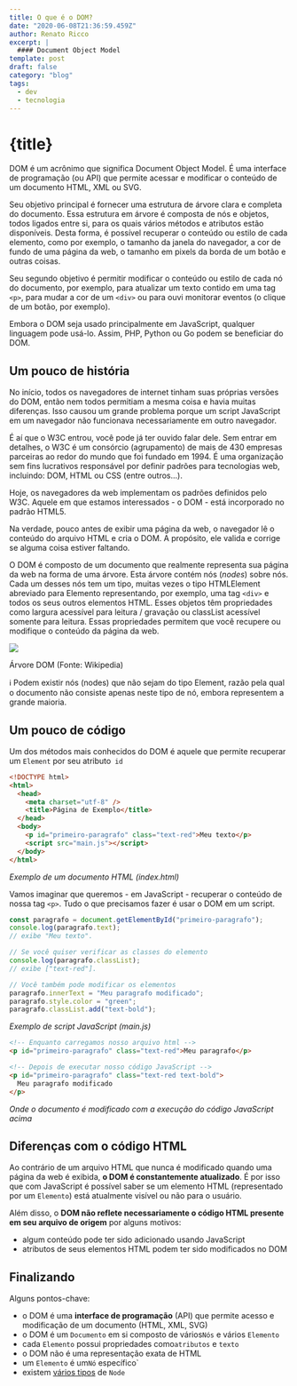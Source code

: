 ```yaml
---
title: O que é o DOM?
date: "2020-06-08T21:36:59.459Z"
author: Renato Ricco
excerpt: |
  #### Document Object Model
template: post
draft: false
category: "blog"
tags:
  - dev
  - tecnologia
---
```


# {title}

DOM é um acrônimo que significa Document Object Model. É uma interface de programação (ou API) que permite acessar e modificar o conteúdo de um documento HTML, XML ou SVG.

Seu objetivo principal é fornecer uma estrutura de árvore clara e completa do documento. Essa estrutura em árvore é composta de nós e objetos, todos ligados entre si, para os quais vários métodos e atributos estão disponíveis. Desta forma, é possível recuperar o conteúdo ou estilo de cada elemento, como por exemplo, o tamanho da janela do navegador, a cor de fundo de uma página da web, o tamanho em pixels da borda de um botão e outras coisas.

Seu segundo objetivo é permitir modificar o conteúdo ou estilo de cada nó do documento, por exemplo, para atualizar um texto contido em uma tag `<p>`, para mudar a cor de um `<div>` ou para ouvi monitorar eventos (o clique de um botão, por exemplo).

Embora o DOM seja usado principalmente em JavaScript, qualquer linguagem pode usá-lo. Assim, PHP, Python ou Go podem se beneficiar do DOM.

## Um pouco de história

No início, todos os navegadores de internet tinham suas próprias versões do DOM, então nem todos permitiam a mesma coisa e havia muitas diferenças. Isso causou um grande problema porque um script JavaScript em um navegador não funcionava necessariamente em outro navegador.

É aí que o W3C entrou, você pode já ter ouvido falar dele. Sem entrar em detalhes, o W3C é um consórcio (agrupamento) de mais de 430 empresas parceiras ao redor do mundo que foi fundado em 1994. É uma organização sem fins lucrativos responsável por definir padrões para tecnologias web, incluindo: DOM, HTML ou CSS (entre outros...).

Hoje, os navegadores da web implementam os padrões definidos pelo W3C. Aquele em que estamos interessados - o DOM - está incorporado no padrão HTML5.

Na verdade, pouco antes de exibir uma página da web, o navegador lê o conteúdo do arquivo HTML e cria o DOM. A propósito, ele valida e corrige se alguma coisa estiver faltando.

O DOM é composto de um documento que realmente representa sua página da web na forma de uma árvore. Esta árvore contém nós (_nodes_) sobre nós. Cada um desses nós tem um tipo, muitas vezes o tipo HTMLElement abreviado para Elemento representando, por exemplo, uma tag `<div>` e todos os seus outros elementos HTML. Esses objetos têm propriedades como largura acessível para leitura / gravação ou classList acessível somente para leitura. Essas propriedades permitem que você recupere ou modifique o conteúdo da página da web.

![](https://cdn.hashnode.com/res/hashnode/image/upload/v1599512431733/UzBiOCd06.png?auto=format&q=60)

Árvore DOM (Fonte: Wikipedia)

ℹ️ Podem existir nós (nodes) que não sejam do tipo Element, razão pela qual o documento não consiste apenas neste tipo de nó, embora representem a grande maioria.

## Um pouco de código

Um dos métodos mais conhecidos do DOM é aquele que permite recuperar um `Element` por seu atributo` id`

```html
<!DOCTYPE html>
<html>
  <head>
    <meta charset="utf-8" />
    <title>Página de Exemplo</title>
  </head>
  <body>
    <p id="primeiro-paragrafo" class="text-red">Meu texto</p>
    <script src="main.js"></script>
  </body>
</html>
```

_Exemplo de um documento HTML (index.html)_

Vamos imaginar que queremos - em JavaScript - recuperar o conteúdo de nossa tag `<p>`. Tudo o que precisamos fazer é usar o DOM em um script.

```js
const paragrafo = document.getElementById("primeiro-paragrafo");
console.log(paragrafo.text);
// exibe "Meu texto".

// Se você quiser verificar as classes do elemento
console.log(paragrafo.classList);
// exibe ["text-red"].

// Você também pode modificar os elementos
paragrafo.innerText = "Meu paragrafo modificado";
paragrafo.style.color = "green";
paragrafo.classList.add("text-bold");
```

_Exemplo de script JavaScript (main.js)_

```html
<!-- Enquanto carregamos nosso arquivo html -->
<p id="primeiro-paragrafo" class="text-red">Meu paragrafo</p>

<!-- Depois de executar nosso código JavaScript -->
<p id="primeiro-paragrafo" class="text-red text-bold">
  Meu paragrafo modificado
</p>
```

_Onde o documento é modificado com a execução do código JavaScript acima_

## Diferenças com o código HTML

Ao contrário de um arquivo HTML que nunca é modificado quando uma página da web é exibida, **o DOM é constantemente atualizado**. É por isso que com JavaScript é possível saber se um elemento HTML (representado por um `Elemento`) está atualmente visível ou não para o usuário.

Além disso, o **DOM não reflete necessariamente o código HTML presente em seu arquivo de origem** por alguns motivos:

- algum conteúdo pode ter sido adicionado usando JavaScript
- atributos de seus elementos HTML podem ter sido modificados no DOM

## Finalizando

Alguns pontos-chave:

- o DOM é uma **interface de programação** (API) que permite acesso e modificação de um documento (HTML, XML, SVG)
- o DOM é um `Documento` em si composto de vários`Nós` e vários `Elemento`
- cada `Elemento` possui propriedades como`atributos` e `texto`
- o DOM não é uma representação exata de HTML
- um `Elemento` é um`Nó` específico`
- existem [vários tipos](https://developer.mozilla.org/pt-br/docs/Web/API/Node) de `Node`
